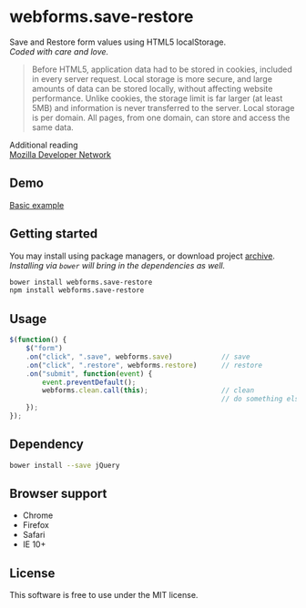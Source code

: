 # webforms.save-restore

Save and Restore form values using HTML5 localStorage.<br />
*Coded with care and love.*

> Before HTML5, application data had to be stored in cookies, included in every server request. Local storage is more secure, and large amounts of data can be stored locally, without affecting website performance.
> Unlike cookies, the storage limit is far larger (at least 5MB) and information is never transferred to the server.
> Local storage is per domain. All pages, from one domain, can store and access the same data.

Additional reading<br />
[Mozilla Developer Network](https://developer.mozilla.org/en-US/docs/Web/API/Web_Storage_API)

## Demo
[Basic example](http://bcorreia.com/projects/webforms.save-restore/src/)

## Getting started
You may install using package managers, or download project [archive](https://github.com/bcorreia/webforms.save-restore/archive/master.zip).<br />
*Installing via `bower` will bring in the dependencies as well.*
```bash
bower install webforms.save-restore
npm install webforms.save-restore
```

## Usage
```javascript
$(function() {
    $("form")
    .on("click", ".save", webforms.save)            // save
    .on("click", ".restore", webforms.restore)      // restore
    .on("submit", function(event) {
        event.preventDefault();
        webforms.clean.call(this);                  // clean
                                                    // do something else
    });
});
```

## Dependency
```bash
bower install --save jQuery
```

## Browser support
- Chrome
- Firefox
- Safari
- IE 10+

## License
This software is free to use under the MIT license.
